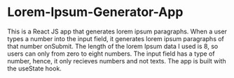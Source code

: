 # Lorem-Ipsum-Generator-App

This is a React JS app that generates lorem ipsum paragraphs. When a user types a number into the input field, it generates lorem ipsum paragraphs of that number onSubmit. The length of the lorem Ipsum data I used is 8, so users can only from zero to eight numbers. The input field has a type of number, hence, it only recieves numbers and not texts. The app is built with the useState hook.

